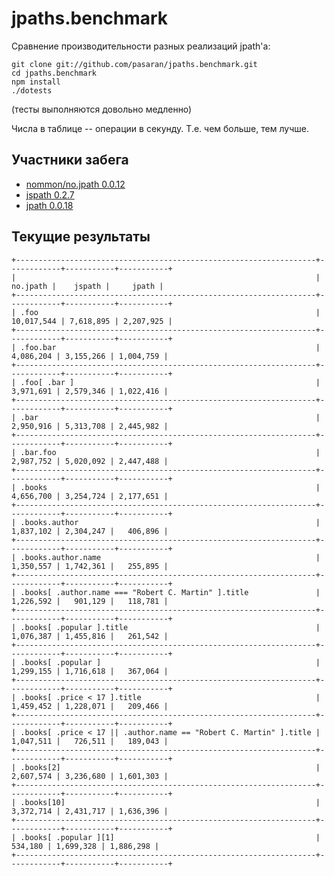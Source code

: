 jpaths.benchmark
================

Сравнение производительности разных реализаций jpath'а:

    git clone git://github.com/pasaran/jpaths.benchmark.git
    cd jpaths.benchmark
    npm install
    ./dotests

(тесты выполняются довольно медленно)

Числа в таблице -- операции в секунду. Т.е. чем больше, тем лучше.

Участники забега
----------------

  * [nommon/no.jpath 0.0.12](https://github.com/pasaran/nommon)
  * [jspath 0.2.7](https://github.com/dfilatov/jspath)
  * [jpath 0.0.18](https://github.com/artjock/jpath)


Текущие результаты
------------------

    +-------------------------------------------------------------------+------------+-----------+-----------+
    |                                                                   |   no.jpath |    jspath |     jpath |
    +-------------------------------------------------------------------+------------+-----------+-----------+
    | .foo                                                              | 10,017,544 | 7,618,895 | 2,207,925 |
    +-------------------------------------------------------------------+------------+-----------+-----------+
    | .foo.bar                                                          |  4,086,204 | 3,155,266 | 1,004,759 |
    +-------------------------------------------------------------------+------------+-----------+-----------+
    | .foo[ .bar ]                                                      |  3,971,691 | 2,579,346 | 1,022,416 |
    +-------------------------------------------------------------------+------------+-----------+-----------+
    | .bar                                                              |  2,950,916 | 5,313,708 | 2,445,982 |
    +-------------------------------------------------------------------+------------+-----------+-----------+
    | .bar.foo                                                          |  2,987,752 | 5,020,092 | 2,447,488 |
    +-------------------------------------------------------------------+------------+-----------+-----------+
    | .books                                                            |  4,656,700 | 3,254,724 | 2,177,651 |
    +-------------------------------------------------------------------+------------+-----------+-----------+
    | .books.author                                                     |  1,837,102 | 2,304,247 |   406,896 |
    +-------------------------------------------------------------------+------------+-----------+-----------+
    | .books.author.name                                                |  1,350,557 | 1,742,361 |   255,895 |
    +-------------------------------------------------------------------+------------+-----------+-----------+
    | .books[ .author.name === "Robert C. Martin" ].title               |  1,226,592 |   901,129 |   118,781 |
    +-------------------------------------------------------------------+------------+-----------+-----------+
    | .books[ .popular ].title                                          |  1,076,387 | 1,455,816 |   261,542 |
    +-------------------------------------------------------------------+------------+-----------+-----------+
    | .books[ .popular ]                                                |  1,299,155 | 1,716,618 |   367,064 |
    +-------------------------------------------------------------------+------------+-----------+-----------+
    | .books[ .price < 17 ].title                                       |  1,459,452 | 1,228,071 |   209,466 |
    +-------------------------------------------------------------------+------------+-----------+-----------+
    | .books[ .price < 17 || .author.name == "Robert C. Martin" ].title |  1,047,511 |   726,511 |   189,043 |
    +-------------------------------------------------------------------+------------+-----------+-----------+
    | .books[2]                                                         |  2,607,574 | 3,236,680 | 1,601,303 |
    +-------------------------------------------------------------------+------------+-----------+-----------+
    | .books[10]                                                        |  3,372,714 | 2,431,717 | 1,636,396 |
    +-------------------------------------------------------------------+------------+-----------+-----------+
    | .books[ .popular ][1]                                             |    534,180 | 1,699,328 | 1,886,298 |
    +-------------------------------------------------------------------+------------+-----------+-----------+

